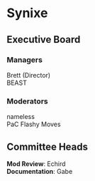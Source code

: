 # Synixe

## Executive Board
### Managers
Brett (Director)  
BEAST

### Moderators
nameless  
PaC
Flashy Moves

## Committee Heads
**Mod Review**: Echird  
**Documentation**: Gabe

